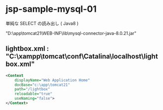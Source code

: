 # jsp-sample-mysql-01
単純な SELECT の読み出し ( Java8 )

"D:\app\tomcat21\WEB-INF\lib\mysql-connector-java-8.0.21.jar"

## lightbox.xml : "C:\xampp\tomcat\conf\Catalina\localhost\lightbox.xml"
```xml
<Context
	displayName="Web Application Home"
	docBase="c:\app\tomcat21"
	path="/lightbox"
	reloadable="true"
	useNaming="false">
</Context>
```
